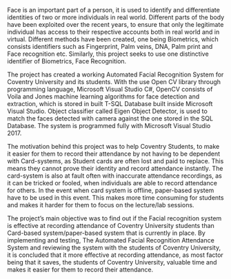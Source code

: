 Face is an important part of a person, it is used to identify and differentiate identities of two or more individuals in real world. Different parts of the body have been exploited over the recent years, to ensure that only the legitimate individual has access to their respective accounts both in real world and in virtual. Different methods have been created, one being Biometrics, which consists identifiers such as Fingerprint, Palm veins, DNA, Palm print and Face recognition etc. Similarly, this project seeks to use one distinctive identifier of Biometrics, Face Recognition.

The project has created a working Automated Facial Recognition System for Coventry University and its students. With the use Open CV library through programming language, Microsoft Visual Studio C#, OpenCV consists of Voila and Jones machine learning algorithms for face detection and extraction, which is stored in built T-SQL Database built inside Microsoft Visual Studio. Object classifier called Eigen Object Detector, is used to match the faces detected with camera against the one stored in the SQL Database. The system is programmed fully with Microsoft Visual Studio 2017.

The motivation behind this project was to help Coventry Students, to make it easier for them to record their attendance by not having to be dependent with Card-systems, as Student cards are often lost and paid to replace. This means they cannot prove their identity and record attendance instantly. The card-system is also at fault often with inaccurate attendance recordings, as it can be tricked or fooled, when individuals are able to record attendance for others. In the event when card system is offline, paper-based system have to be used in this event. This makes more time consuming for students and makes it harder for them to focus on the lecture/lab sessions. 

The project’s main objective was to find out if the Facial recognition system is effective at recording attendance of Coventry University students than Card-based system/paper-based system that is currently in place. By implementing and testing, The Automated Facial Recognition Attendance System and reviewing the system with the students of Coventry University, it is concluded that it more effective at recording attendance, as most factor being that it saves, the students of Coventry University, valuable time and makes it easier for them to record their attendance. 
